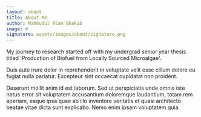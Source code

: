 ```yaml
---
layout: about
title: About Me
author: Mahmudul Alam Shakib
image: #
signature: assets/images/about/signature.png
---
```


My journey to research started off with my undergrad senior year thesis titled 'Production of Biofuel from Locally Sourced Microalgae'. 

Duis aute irure dolor in reprehenderit in voluptate velit esse cillum dolore eu fugiat nulla pariatur.
Excepteur sint occaecat cupidatat non proident.

Deserunt mollit anim id est laborum. Sed ut perspiciatis unde omnis iste natus error sit voluptatem
accusantium doloremque laudantium, totam rem aperiam, eaque ipsa quae ab illo inventore veritatis et quasi
architecto beatae vitae dicta sunt explicabo. Nemo enim ipsam voluptatem quia.
